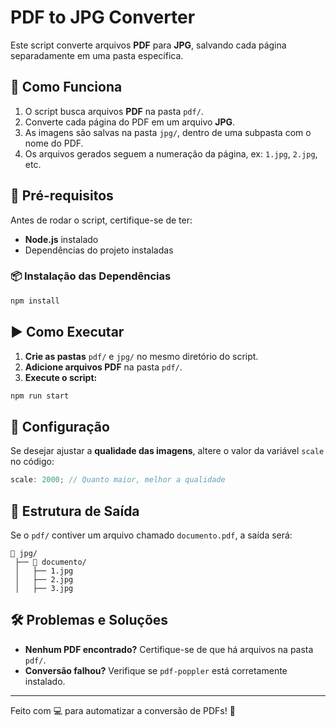 # PDF to JPG Converter

Este script converte arquivos **PDF** para **JPG**, salvando cada página separadamente em uma pasta específica.

## 🚀 Como Funciona

1. O script busca arquivos **PDF** na pasta `pdf/`.
2. Converte cada página do PDF em um arquivo **JPG**.
3. As imagens são salvas na pasta `jpg/`, dentro de uma subpasta com o nome do PDF.
4. Os arquivos gerados seguem a numeração da página, ex: `1.jpg`, `2.jpg`, etc.

## 📌 Pré-requisitos

Antes de rodar o script, certifique-se de ter:

- **Node.js** instalado
- Dependências do projeto instaladas

### 📦 Instalação das Dependências

```sh
npm install
```

## ▶️ Como Executar

1. **Crie as pastas** `pdf/` e `jpg/` no mesmo diretório do script.
2. **Adicione arquivos PDF** na pasta `pdf/`.
3. **Execute o script:**

```sh
npm run start
```

## 🔧 Configuração

Se desejar ajustar a **qualidade das imagens**, altere o valor da variável `scale` no código:

```js
scale: 2000; // Quanto maior, melhor a qualidade
```

## 📂 Estrutura de Saída

Se o `pdf/` contiver um arquivo chamado `documento.pdf`, a saída será:

```
📂 jpg/
 ├── 📂 documento/
 │   ├── 1.jpg
 │   ├── 2.jpg
 │   ├── 3.jpg
```

## 🛠️ Problemas e Soluções

- **Nenhum PDF encontrado?** Certifique-se de que há arquivos na pasta `pdf/`.
- **Conversão falhou?** Verifique se `pdf-poppler` está corretamente instalado.

---

Feito com 💻 para automatizar a conversão de PDFs! 🚀
